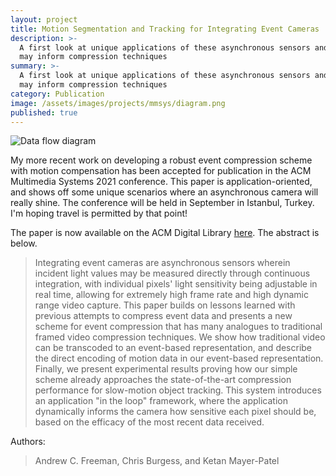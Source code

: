 ```yaml
---
layout: project
title: Motion Segmentation and Tracking for Integrating Event Cameras
description: >-
  A first look at unique applications of these asynchronous sensors and how that
  may inform compression techniques
summary: >-
  A first look at unique applications of these asynchronous sensors and how that
  may inform compression techniques
category: Publication
image: /assets/images/projects/mmsys/diagram.png
published: true
---
```

<img src="{{ page.image }}" alt="Data flow diagram" class="center">

My more recent work on developing a robust event compression scheme with motion compensation has been accepted for publication in the ACM Multimedia Systems 2021 conference. This paper is application-oriented, and shows off some unique scenarios where an asynchronous camera will really shine. The conference will be held in September in Istanbul, Turkey. I'm hoping travel is permitted by that point!

The paper is now available on the ACM Digital Library [here](https://dl.acm.org/doi/10.1145/3458305.3463373?sid=SCITRUS). The abstract is below.

<blockquote>Integrating event cameras are asynchronous sensors wherein incident light values may be measured directly through continuous integration, with individual pixels' light sensitivity being adjustable in real time, allowing for extremely high frame rate and high dynamic range video capture. This paper builds on lessons learned with previous attempts to compress event data and presents a new scheme for event compression that has many analogues to traditional framed video compression techniques. We show how traditional video can be transcoded to an event-based representation, and describe the direct encoding of motion data in our event-based representation. Finally, we present experimental results proving how our simple scheme already approaches the state-of-the-art compression performance for slow-motion object tracking. This system introduces an application "in the loop" framework, where the application dynamically informs the camera how sensitive each pixel should be, based on the efficacy of the most recent data received.</blockquote>

Authors:
<blockquote>Andrew C. Freeman, Chris Burgess, and Ketan Mayer-Patel</blockquote>
